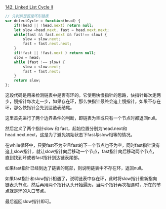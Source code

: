 <a href="https://leetcode.com/problems/linked-list-cycle-ii/">142. Linked List Cycle II
</a>

``` js
// 先判断是否是环形链表
var detectCycle = function(head) {
    if(!head || !head.next) return null;
    let slow =head.next, fast = head.next.next;
    while(fast && fast.next && fast!== slow) {
        slow = slow.next;
        fast = fast.next.next;
    }
    if(!fast || !fast.next ) return null;
    slow = head;
    while (fast !== slow) {
        slow = slow.next;
        fast = fast.next;
    }
    return slow;
};
```
这段代码是用来检测链表中是否有环的。它使用快慢指针的思路，快指针每次走两步，慢指针每次走一步，如果存在环，那么快指针最终会追上慢指针，如果不存在环，那么快指针会先到达链表结尾。

这里首先进行了两个边界条件的判断，即链表为空或只有一个节点时都返回null。

然后定义了两个指针slow 和 fast，起始位置分别为head.next和head.next.next，这是为了避免初始状态下fast与slow相等的情况。

在while循环中，只要fast不为空且fast的下一个节点也不为空，同时fast指针没有追上slow指针，就让slow指针向后移动一个节点，fast指针向后移动两个节点，直到找到环或者fast指针到达链表尾部。

如果fast指针已经到达了链表的尾部，则说明链表中不存在环，返回null。

如果fast指针和slow指针相遇了，说明链表中存在环，此时将slow指针重新指向链表头节点，然后再用两个指针从头开始遍历，当两个指针再次相遇时，所在的节点就是环的入口节点。

最后返回slow指针即可。